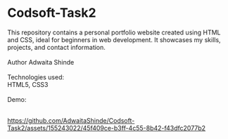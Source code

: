 # Codsoft-Task2
This repository contains a personal portfolio website created using HTML and CSS, ideal for beginners in web development. It showcases my skills, projects, and contact information.
<br>
<br>
Author  Adwaita Shinde
<br>
<br>
Technologies used:
<br>
HTML5, CSS3
<br>
<br>
Demo:
<br>
<br>




https://github.com/AdwaitaShinde/Codsoft-Task2/assets/155243022/45f409ce-b3ff-4c55-8b42-f43dfc2077b2



















